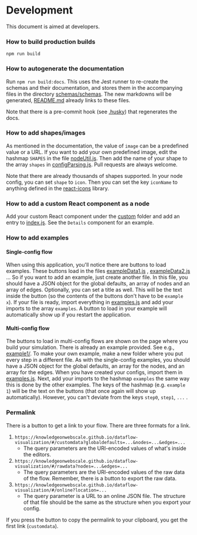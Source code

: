 # Development

This document is aimed at developers.

### How to build production builds

`npm run build`

### How to autogenerate the documentation

Run `npm run build:docs`. This uses the Jest runner to re-create the schemas and their documentation,
and stores them in the accompanying
files in the directory [schemas/schemas](schemas/schemas).
The new markdowns will be generated, [README.md](README.md) already links to these
files.

Note that there is a pre-commit hook (see [.husky](.husky)) that regenerates the docs.

### How to add shapes/images

As mentioned in the documentation, the value of `image` can be a predefined value or a URL. If you want to add your own
predefined
image, edit the hashmap `SHAPES` in the file [nodeUtil.js](./src/components/node/nodeUtil.js). Then add the name of your
shape to the array `shapes` in [configParsing.js](src/lib/configParsing.js). Pull requests are always
welcome.

Note that there are already thousands of shapes supported. In your node config, you can set `shape` to `icon`. Then you
can set the key `iconName` to anything defined in the [react-icons](https://react-icons.github.io/react-icons) library.

### How to add a custom React component as a node

Add your custom React component under the [custom](./src/components/custom/) folder and add an entry
to [index.js](./src/components/custom/index.js).
See the `Details` component for an example.

### How to add examples

#### Single-config flow

When using this application, you'll notice there are buttons to load examples. These buttons load in the
files [exampleData1.js](src/data/single-flow/examples/exampleData1.js)
, [exampleData2.js](src/data/single-flow/examples/exampleData2.js) ...
So if you want to
add
an example, just create another file. In this file, you should have a JSON object for the global defaults, an array of
nodes
and an array of edges. Optionally, you can set a title as well. This will be the text inside the button (so the contents
of the buttons don't have to be `example x`). If your file is ready, import everything
in [examples.js](src/data/single-flow/examples.js) and add your imports to the array `examples`. A button to load in
your example will automatically show up if you restart the application.

#### Multi-config flow

The buttons to load in multi-config flows are shown on the page where you build your simulation.
There is already an example provided. See e.g., [example1/](src/data/simulation-flow/examples). To make your own
example,
make a new folder where you put every step in a different file. As with the single-config examples, you should have a
JSON object for the global defaults, an array for the nodes, and an array for the edges. When you have created your
configs, import them in [examples.js](src/data/simulation-flow/examples.js). Next, add your imports to the
hashmap `examples` the same way
this is done by the other examples. The keys of the hashmap (e.g. `example 1`) will be the text on the buttons (that
once again will show up automatically). However, you can't deviate from the keys `step0`, `step1`, `...` .

### Permalink

There is a button to get a link to your flow. There are three formats for a link.

1) `https://knowledgeonwebscale.github.io/dataflow-visualization/#/customdata?globaldefaults=...&nodes=...&edges=...`
    * The query parameters are the URI-encoded values of what's inside the editors.
2) `https://knowledgeonwebscale.github.io/dataflow-visualization/#/rawdata?nodes=...&edges=...`
    * The query parameters are the URI-encoded values of the raw data of the flow. Remember, there is a button to export
      the raw data.
3) `https://knowledgeonwebscale.github.io/dataflow-visualization/#/online?location=...`
    * The query parameter is a URL to an online JSON file. The structure of that file should be the same as the
      structure when you export your config.

If you press the button to copy the permalink to your clipboard, you get the first link (`customdata`). 

